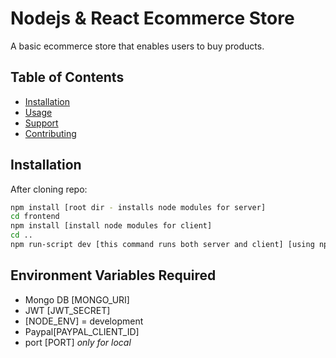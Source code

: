 # Nodejs & React Ecommerce Store

A basic ecommerce store that enables users to buy products. 

## Table of Contents

- [Installation](#installation)
- [Usage](#usage)
- [Support](#support)
- [Contributing](#contributing)

## Installation

After cloning repo:

```sh
npm install [root dir - installs node modules for server]
cd frontend
npm install [install node modules for client]
cd ..
npm run-script dev [this command runs both server and client] [using npm pck 'concurrently']
```

## Environment Variables Required

- Mongo DB [MONGO_URI]
- JWT [JWT_SECRET]
- [NODE_ENV] = development
- Paypal[PAYPAL_CLIENT_ID]
- port  [PORT] *only for local*

